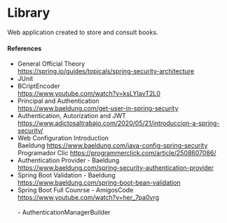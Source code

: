 # Library
Web application created to store and consult books.

#### References
- General Official Theory
<br>https://spring.io/guides/topicals/spring-security-architecture
- JUnit
- BCriptEncoder
<br>https://www.youtube.com/watch?v=ksLYIavT2L0
- Principal and Authentication
<br>https://www.baeldung.com/get-user-in-spring-security
- Authentication, Autorization and JWT
<br>https://www.adictosaltrabajo.com/2020/05/21/introduccion-a-spring-security/
- Web Configuration Introduction 
<br>Baeldung https://www.baeldung.com/java-config-spring-security
<br>Programador Clic https://programmerclick.com/article/2508607086/
- Authentication Provider - Baeldung
<br>https://www.baeldung.com/spring-security-authentication-provider
- Spring Boot Validation - Baeldung
<br>https://www.baeldung.com/spring-boot-bean-validation
- Spring Boot Full Counrse - AmigosCode
<br>https://www.youtube.com/watch?v=her_7pa0vrg
<br><br>- AuthenticationManagerBuilder
